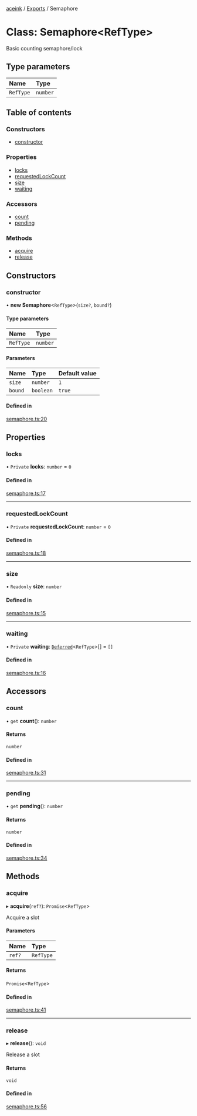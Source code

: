 [aceink](../README.md) / [Exports](../modules.md) / Semaphore

# Class: Semaphore<RefType\>

Basic counting semaphore/lock

## Type parameters

| Name | Type |
| :------ | :------ |
| `RefType` | `number` |

## Table of contents

### Constructors

- [constructor](Semaphore.md#constructor)

### Properties

- [locks](Semaphore.md#locks)
- [requestedLockCount](Semaphore.md#requestedlockcount)
- [size](Semaphore.md#size)
- [waiting](Semaphore.md#waiting)

### Accessors

- [count](Semaphore.md#count)
- [pending](Semaphore.md#pending)

### Methods

- [acquire](Semaphore.md#acquire)
- [release](Semaphore.md#release)

## Constructors

### constructor

• **new Semaphore**<`RefType`\>(`size?`, `bound?`)

#### Type parameters

| Name | Type |
| :------ | :------ |
| `RefType` | `number` |

#### Parameters

| Name | Type | Default value |
| :------ | :------ | :------ |
| `size` | `number` | `1` |
| `bound` | `boolean` | `true` |

#### Defined in

[semaphore.ts:20](https://github.com/calebboyd/async/blob/6b3f238/src/semaphore.ts#L20)

## Properties

### locks

• `Private` **locks**: `number` = `0`

#### Defined in

[semaphore.ts:17](https://github.com/calebboyd/async/blob/6b3f238/src/semaphore.ts#L17)

___

### requestedLockCount

• `Private` **requestedLockCount**: `number` = `0`

#### Defined in

[semaphore.ts:18](https://github.com/calebboyd/async/blob/6b3f238/src/semaphore.ts#L18)

___

### size

• `Readonly` **size**: `number`

#### Defined in

[semaphore.ts:15](https://github.com/calebboyd/async/blob/6b3f238/src/semaphore.ts#L15)

___

### waiting

• `Private` **waiting**: [`Deferred`](Deferred.md)<`RefType`\>[] = `[]`

#### Defined in

[semaphore.ts:16](https://github.com/calebboyd/async/blob/6b3f238/src/semaphore.ts#L16)

## Accessors

### count

• `get` **count**(): `number`

#### Returns

`number`

#### Defined in

[semaphore.ts:31](https://github.com/calebboyd/async/blob/6b3f238/src/semaphore.ts#L31)

___

### pending

• `get` **pending**(): `number`

#### Returns

`number`

#### Defined in

[semaphore.ts:34](https://github.com/calebboyd/async/blob/6b3f238/src/semaphore.ts#L34)

## Methods

### acquire

▸ **acquire**(`ref?`): `Promise`<`RefType`\>

Acquire a slot

#### Parameters

| Name | Type |
| :------ | :------ |
| `ref?` | `RefType` |

#### Returns

`Promise`<`RefType`\>

#### Defined in

[semaphore.ts:41](https://github.com/calebboyd/async/blob/6b3f238/src/semaphore.ts#L41)

___

### release

▸ **release**(): `void`

Release a slot

#### Returns

`void`

#### Defined in

[semaphore.ts:56](https://github.com/calebboyd/async/blob/6b3f238/src/semaphore.ts#L56)
